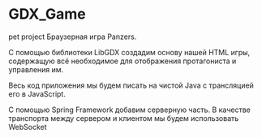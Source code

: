 # GDX_Game
pet project Браузерная игра Panzers.

С помощью библиотеки LibGDX создадим основу нашей HTML игры, 
содержащую всё необходимое для отображения протагониста и управления им.

Весь код приложения мы будем писать на чистой Java с трансляцией его в JavaScript.

С помощью Spring Framework добавим серверную часть.
В качестве транспорта между сервером и клиентом мы будем использовать WebSocket
